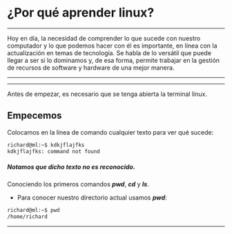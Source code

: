 # ¿Por qué aprender linux?

---
Hoy en día, la necesidad de comprender lo que sucede con nuestro computador y lo que podemos hacer con él es importante, en línea con la actualización en temas de tecnología. Se habla de lo versátil que puede llegar a ser si lo dominamos y, de esa forma, permite trabajar en la gestión de recursos de software y hardware de una mejor manera.

---
---

Antes de empezar, es necesario que se tenga abierta la terminal linux. 

## Empecemos

Colocamos en la línea de comando cualquier texto para ver qué sucede:
```bash
richard@ml:~$ kdkjflajfks
kdkjflajfks: command not found
```
##### Notamos que dicho texto no es reconocido. 

Conociendo los primeros comandos ***pwd***, ***cd*** y ***ls***.

+ Para conocer nuestro directorio actual usamos ***pwd***:
```bash
richard@ml:~$ pwd
/home/richard
```

---


